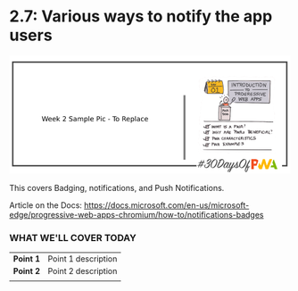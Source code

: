 # 2.7: Various ways to notify the app users

![Placeholder Banner Only. Replace when final assets ready.](_media/day-01.png)

This covers Badging, notifications, and Push Notifications.

Article on the Docs: https://docs.microsoft.com/en-us/microsoft-edge/progressive-web-apps-chromium/how-to/notifications-badges

### WHAT WE'LL COVER TODAY

| | |
|:--|:--- |
| **Point 1** | Point 1 description|
| **Point 2** | Point 2 description |
| |

<br/>
